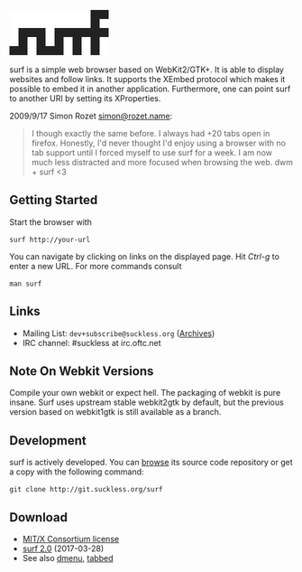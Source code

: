 ![surf](surf.svg)

surf is a simple web browser based on WebKit2/GTK+. It is able
to display websites and follow links. It supports the XEmbed protocol
which makes it possible to embed it in another application. Furthermore,
one can point surf to another URI by setting its XProperties.


2009/9/17 Simon Rozet <simon@rozet.name>:
> I though exactly the same before. I always had +20 tabs open in firefox.
> Honestly, I'd never thought I'd enjoy using a browser with no tab support
> until I forced myself to use surf for a week. I am now much less distracted
> and more focused when browsing the web. dwm + surf <3

Getting Started
---------------
Start the browser with

	surf http://your-url

You can navigate by clicking on links on the displayed page. Hit *Ctrl-g* to enter a new URL. For more commands consult

	man surf

Links
-----
* Mailing List: `dev+subscribe@suckless.org` ([Archives](http://lists.suckless.org/dev))
* IRC channel: #suckless at irc.oftc.net

Note On Webkit Versions
-----------------------
Compile your own webkit or expect hell. The packaging of webkit is pure
insane.
Surf uses upstream stable webkit2gtk by default, but the previous
version based on webkit1gtk is still available as a branch.

Development
-----------
surf is actively developed. You can [browse](http://git.suckless.org/surf) its
source code repository or get a copy with the following command:

	git clone http://git.suckless.org/surf

Download
--------
* [MIT/X Consortium license](http://git.suckless.org/surf/plain/LICENSE)
* [surf 2.0](http://dl.suckless.org/surf/surf-2.0.tar.gz) (2017-03-28)
* See also [dmenu](http://tools.suckless.org/dmenu),
  [tabbed](http://tools.suckless.org/tabbed)
